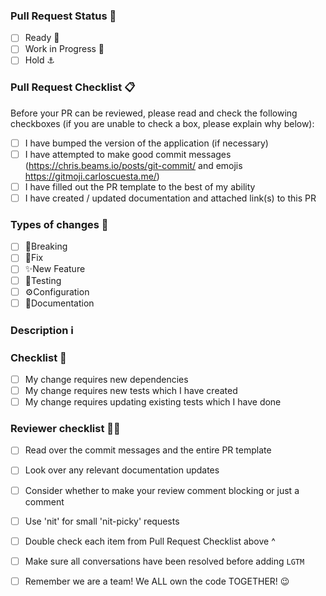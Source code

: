 <!-- Provide a general summary of your changes in the Title above in the format "<TICKET-ID>: <Short summary of Ticket>" -->

### Pull Request Status 🤔
<!-- What is the status of this PR? Check the box that applies: [x] -->
- [ ] Ready :rocket:
- [ ] Work in Progress :construction:
- [ ] Hold :anchor:

<!-- If this PR is on hold, please elaborate below this line with :warning:. -->
<!-- If PR isn't ready, use Draft mode, WIP label and/or [WIP] in the title -->

### Pull Request Checklist 📋
Before your PR can be reviewed, please read and check the following checkboxes (if you are unable to check a box, please explain why below):
- [ ] I have bumped the version of the application (if necessary)
- [ ] I have attempted to make good commit messages (https://chris.beams.io/posts/git-commit/ and emojis https://gitmoji.carloscuesta.me/)
- [ ] I have filled out the PR template to the best of my ability
- [ ] I have created / updated documentation and attached link(s) to this PR
<!-- If you are unable to check a box, please explain why here -->

### Types of changes 🦋
<!-- What types of changes does your code introduce? -->
<!-- Note that your changes may fall into multiple categories. -->
- [ ] :hammer:Breaking
- [ ] :bug:Fix
- [ ] :sparkles:New Feature
- [ ] 🧪Testing
- [ ] ⚙️Configuration
- [ ] 📖Documentation

### Description ℹ️
<!-- Describe your changes in detail -->
<!-- Why is this change required? What problem does it solve? -->

### Checklist :checkered_flag:
<!-- Check the boxes that apply to this PR -->
- [ ] My change requires new dependencies
- [ ] My change requires new tests which I have created
- [ ] My change requires updating existing tests which I have done

<!-- If you have any screenshots relevant to this PR, uncomment this section and add the images below -->
<!-- ### Screenshots: -->

### Reviewer checklist 🕵️‍♀️
<!-- Reminders for moderators / reviewers -->
- [ ] Read over the commit messages and the entire PR template
- [ ] Look over any relevant documentation updates
- [ ] Consider whether to make your review comment blocking or just a comment
- [ ] Use 'nit' for small 'nit-picky' requests
- [ ] Double check each item from Pull Request Checklist above ^
- [ ] Make sure all conversations have been resolved before adding `LGTM`
- [ ] Remember we are a team! We ALL own the code TOGETHER! 😉


